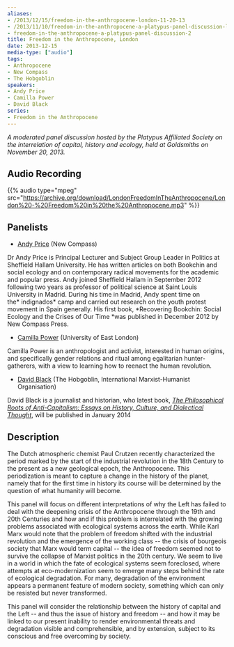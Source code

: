 ```yaml
---
aliases:
- /2013/12/15/freedom-in-the-anthropocene-london-11-20-13
- /2013/11/10/freedom-in-the-anthropocene-a-platypus-panel-discussion-london
- freedom-in-the-anthropocene-a-platypus-panel-discussion-2
title: Freedom in the Anthropocene, London
date: 2013-12-15
media-type: ["audio"]
tags:
- Anthropocene
- New Compass
- The Hobgoblin
speakers:
- Andy Price
- Camilla Power
- David Black
series:
- Freedom in the Anthropocene
---
```


_A moderated panel discussion hosted by the Platypus Affiliated Society on the interrelation of capital, history and ecology, held at Goldsmiths on November 20, 2013._

## Audio Recording

{{% audio type="mpeg" src="https://archive.org/download/LondonFreedomInTheAnthropocene/London%20-%20Freedom%20in%20the%20Anthropocene.mp3" %}}

## Panelists

- [Andy Price](/category/event-speakers/andy-price/) (New Compass)

Dr Andy Price is Principal Lecturer and Subject Group Leader in Politics at Sheffield Hallam University. He has written articles on both Bookchin and social ecology and on contemporary radical movements for the academic and popular press. Andy joined Sheffield Hallam in September 2012 following two years as professor of political science at Saint Louis University in Madrid. During his time in Madrid, Andy spent time on the* indignados* camp and carried out research on the youth protest movement in Spain generally. His first book, *Recovering Bookchin: Social Ecology and the Crises of Our Time *was published in December 2012 by New Compass Press.

- [Camilla Power](/speakers/camilla-power/) (University of East London)

Camilla Power is an anthropologist and activist, interested in human origins, and specifically gender relations and ritual among egalitarian hunter-gatherers, with a view to learning how to reenact the human revolution.

- [David Black](/speakers/david-black) (The Hobgoblin, International Marxist-Humanist Organisation)

David Black is a journalist and historian, who latest book, [*The Philosophical Roots of Anti-Capitalism: Essays on History, Culture, and Dialectical Thought*](https://rowman.com/ISBN/9780739173954), will be published in January 2014

## Description

The Dutch atmospheric chemist Paul Crutzen recently characterized the period marked by the start of the industrial revolution in the 18th Century to the present as a new geological epoch, the Anthropocene. This periodization is meant to capture a change in the history of the planet, namely that for the first time in history its course will be determined by the question of what humanity will become.

This panel will focus on different interpretations of why the Left has failed to deal with the deepening crisis of the Anthropocene through the 19th and 20th Centuries and how and if this problem is interrelated with the growing problems associated with ecological systems across the earth. While Karl Marx would note that the problem of freedom shifted with the industrial revolution and the emergence of the working class -- the crisis of bourgeois society that Marx would term capital -- the idea of freedom seemed not to survive the collapse of Marxist politics in the 20th century. We seem to live in a world in which the fate of ecological systems seem foreclosed, where attempts at eco-modernization seem to emerge many steps behind the rate of ecological degradation. For many, degradation of the environment appears a permanent feature of modern society, something which can only be resisted but never transformed.

This panel will consider the relationship between the history of capital and the Left -- and thus the issue of history and freedom -- and how it may be linked to our present inability to render environmental threats and degradation visible and comprehensible, and by extension, subject to its conscious and free overcoming by society.

